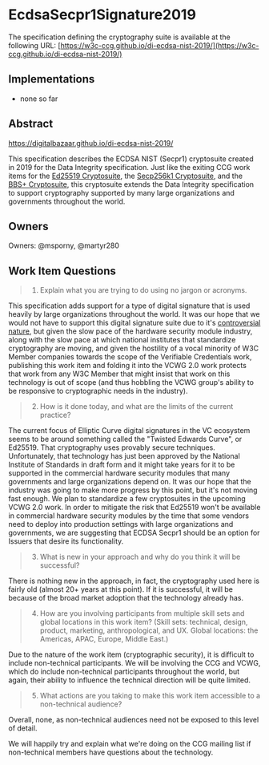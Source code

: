 # EcdsaSecpr1Signature2019

The specification defining the cryptography suite is available at the following
URL: [https://w3c-ccg.github.io/di-ecdsa-nist-2019/](https://w3c-ccg.github.io/di-ecdsa-nist-2019/)

## Implementations

- none so far

## Abstract

https://digitalbazaar.github.io/di-ecdsa-nist-2019/

This specification describes the ECDSA NIST (Secpr1) cryptosuite created in 2019 for the Data Integrity specification. Just like the exiting CCG work items for the <a
href="https://w3c-ccg.github.io/di-eddsa-2022/">Ed25519 Cryptosuite</a>, the <a href="https://w3c-ccg.github.io/lds-ecdsa-secp256k1-2019/">Secp256k1 Cryptosuite</a>, and the <a href="https://w3c-ccg.github.io/ldp-bbs2020/">BBS+ Cryptosuite</a>, this cryptosuite extends the Data Integrity specification to support cryptography supported by many large organizations and governments throughout the world.

## Owners

Owners: @msporny, @martyr280

## Work Item Questions

> 1. Explain what you are trying to do using no jargon or acronyms.

This specification adds support for a type of digital signature that is used heavily by large organizations throughout the world. It was our hope that we would not have to support this digital signature suite due to it's <a href="https://crypto.stackexchange.com/questions/10263/should-we-trust-the-nist-recommended-ecc-parameters">controversial nature</a>, but given the slow pace of the hardware security module industry, along with the slow pace at which national institutes that standardize cryptography are moving, and given the hostility of a vocal minority of W3C Member companies towards the scope of the Verifiable Credentials work, publishing this work item and folding it into the VCWG 2.0 work protects that work from any W3C Member that might insist that work on this technology is out of scope (and thus hobbling the VCWG group's ability to be responsive to cryptographic needs in the industry).

> 2. How is it done today, and what are the limits of the current practice?

The current focus of Elliptic Curve digital signatures in the VC ecosystem seems to be around something called the "Twisted Edwards Curve", or Ed25519. That cryptography uses provably secure techniques. Unfortunately, that technology has just been approved by the National Institute of Standards in draft form and it might take years for it to be supported in the commercial hardware security modules that many governments and large organizations depend on. It was our hope that the industry was going to make more progress by this point, but it's not moving fast enough. We plan to standardize a few cryptosuites in the upcoming VCWG 2.0 work. In order to mitigate the risk that Ed25519 won't be available in commercial hardware security modules by the time that some vendors need to deploy into production settings with large organizations and governments, we are suggesting that ECDSA Secpr1 should be an option for Issuers that desire its functionality.

> 3. What is new in your approach and why do you think it will be successful?

There is nothing new in the approach, in fact, the cryptography used here is fairly old (almost 20+ years at this point). If it is successful, it will be because of the broad market adoption that the technology already has.

> 4. How are you involving participants from multiple skill sets and global locations in this work item? (Skill sets: technical, design, product, marketing, anthropological, and UX. Global locations: the Americas, APAC, Europe, Middle East.)

Due to the nature of the work item (cryptographic security), it is difficult to include non-technical participants. We will be involving the CCG and VCWG, which do include non-technical participants throughout the world, but again, their ability to influence the technical direction will be quite limited.

> 5. What actions are you taking to make this work item accessible to a non-technical audience?

Overall, none, as non-technical audiences need not be exposed to this level of detail.

We will happily try and explain what we're doing on the CCG mailing list if non-technical members have questions about the technology.
